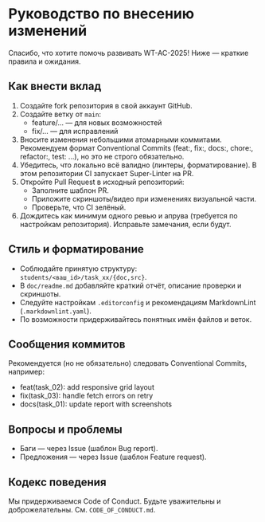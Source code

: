 # Руководство по внесению изменений

Спасибо, что хотите помочь развивать WT-AC-2025! Ниже — краткие правила и ожидания.

## Как внести вклад

1. Создайте fork репозитория в свой аккаунт GitHub.
2. Создайте ветку от `main`:
	- feature/… — для новых возможностей
	- fix/… — для исправлений
3. Вносите изменения небольшими атомарными коммитами. Рекомендуем формат Conventional Commits (feat:, fix:, docs:, chore:, refactor:, test: …), но это не строго обязательно.
4. Убедитесь, что локально всё валидно (линтеры, форматирование). В этом репозитории CI запускает Super-Linter на PR.
5. Откройте Pull Request в исходный репозиторий:
	- Заполните шаблон PR.
	- Приложите скриншоты/видео при изменениях визуальной части.
	- Проверьте, что CI зелёный.
6. Дождитесь как минимум одного ревью и апрува (требуется по настройкам репозитория). Исправьте замечания, если будут.

## Стиль и форматирование

- Соблюдайте принятую структуру: `students/<ваш_id>/task_xx/{doc,src}`.
- В `doc/readme.md` добавляйте краткий отчёт, описание проверки и скриншоты.
- Следуйте настройкам `.editorconfig` и рекомендациям MarkdownLint (`.markdownlint.yaml`).
- По возможности придерживайтесь понятных имён файлов и веток.

## Сообщения коммитов

Рекомендуется (но не обязательно) следовать Conventional Commits, например:
- feat(task_02): add responsive grid layout
- fix(task_03): handle fetch errors on retry
- docs(task_01): update report with screenshots

## Вопросы и проблемы

- Баги — через Issue (шаблон Bug report).
- Предложения — через Issue (шаблон Feature request).

## Кодекс поведения

Мы придерживаемся Code of Conduct. Будьте уважительны и доброжелательны. См. `CODE_OF_CONDUCT.md`.

